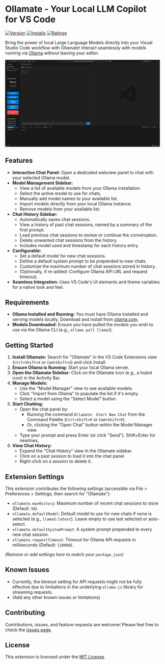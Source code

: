 # Ollamate - Your Local LLM Copilot for VS Code

[![Version](https://img.shields.io/visual-studio-marketplace/v/KairosynStudio.ollamate-ext.svg?style=flat-square&label=Marketplace)](https://marketplace.visualstudio.com/items?itemName=KairosynStudio.ollamate-ext)
[![Installs](https://img.shields.io/visual-studio-marketplace/i/KairosynStudio.ollamate-ext.svg?style=flat-square)](https://marketplace.visualstudio.com/items?itemName=KairosynStudio.ollamate-ext)
[![Ratings](https://img.shields.io/visual-studio-marketplace/r/[YourPublisherName].ollamate-ext.svg?style=flat-square)](https://marketplace.visualstudio.com/items?itemName=KairosynStudio.ollamate-ext&ssr=false#review-details)

Bring the power of local Large Language Models directly into your Visual Studio Code workflow with Ollamate! Interact seamlessly with models running via [Ollama](https://ollama.com/) without leaving your editor.

![Ollamate Extension Showcase](assets/ollamateScreenshot.PNG)

## Features

*   **Interactive Chat Panel:** Open a dedicated webview panel to chat with your selected Ollama model.
*   **Model Management Sidebar:**
    *   View a list of available models from your Ollama installation.
    *   Select the active model to use for chats.
    *   Manually add model names to your available list.
    *   Import models directly from your local Ollama instance.
    *   Remove models from your available list.
*   **Chat History Sidebar:**
    *   Automatically saves chat sessions.
    *   View a history of past chat sessions, named by a summary of the first prompt.
    *   Load previous chat sessions to review or continue the conversation.
    *   Delete unwanted chat sessions from the history.
    *   Includes model used and timestamp for each history entry.
*   **Configurable:**
    *   Set a default model for new chat sessions.
    *   Define a default system prompt to be prepended to new chats.
    *   Customize the maximum number of chat sessions stored in history.
    *   (Optionally, if re-added: Configure Ollama API URL and request timeout).
*   **Seamless Integration:** Uses VS Code's UI elements and theme variables for a native look and feel.

## Requirements

*   **Ollama Installed and Running:** You must have Ollama installed and serving models locally. Download and install from [ollama.com](https://ollama.com/).
*   **Models Downloaded:** Ensure you have pulled the models you wish to use via the Ollama CLI (e.g., `ollama pull llama3`).

## Getting Started

1.  **Install Ollamate:** Search for "Ollamate" in the VS Code Extensions view (`Ctrl+Shift+X` or `Cmd+Shift+X`) and click Install.
2.  **Ensure Ollama is Running:** Start your local Ollama server.
3.  **Open the Ollamate Sidebar:** Click on the Ollamate icon (e.g., a hubot icon) in the Activity Bar.
4.  **Manage Models:**
    *   Use the "Model Manager" view to see available models.
    *   Click "Import from Ollama" to populate the list if it's empty.
    *   Select a model using the "Select Model" button.
5.  **Start Chatting:**
    *   Open the chat panel by:
        *   Running the command `Ollamate: Start New Chat` from the Command Palette (`Ctrl+Shift+P` or `Cmd+Shift+P`).
        *   Or, clicking the "Open Chat" button within the Model Manager view.
    *   Type your prompt and press Enter (or click "Send"). Shift+Enter for newlines.
6.  **View Chat History:**
    *   Expand the "Chat History" view in the Ollamate sidebar.
    *   Click on a past session to load it into the chat panel.
    *   Right-click on a session to delete it.

## Extension Settings

This extension contributes the following settings (accessible via File > Preferences > Settings, then search for "Ollamate"):

*   `ollamate.maxHistory`: Maximum number of recent chat sessions to store (Default: `50`).
*   `ollamate.defaultModel`: Default model to use for new chats if none is selected (e.g., `llama3:latest`). Leave empty to use last selected or auto-select.
*   `ollamate.defaultSystemPrompt`: A system prompt prepended to every new chat session.
*   `ollamate.requestTimeout`: Timeout for Ollama API requests in milliseconds (Default: `120000`).

*(Remove or add settings here to match your `package.json`)*

## Known Issues

*   Currently, the timeout setting for API requests might not be fully effective due to limitations in the underlying `ollama-js` library for streaming requests.
*   (Add any other known issues or limitations)

## Contributing

Contributions, issues, and feature requests are welcome! Please feel free to check the [issues page](https://github.com/darrenjoyner/ollamate-ext/issues).

## License

This extension is licensed under the [MIT License](LICENSE.md).
